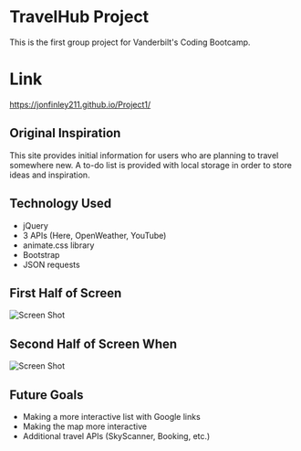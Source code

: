 # TravelHub Project
This is the first group project for Vanderbilt's Coding Bootcamp. 

# Link 
https://jonfinley211.github.io/Project1/

## Original Inspiration
This site provides initial information for users who are planning to travel somewhere new. A to-do list is provided with local storage in order to store ideas and inspiration.

## Technology Used
- jQuery 
- 3 APIs (Here, OpenWeather, YouTube)
- animate.css library
- Bootstrap
- JSON requests

## First Half of Screen
![Screen Shot](assets/images/part1screenshot.png)

## Second Half of Screen When 
![Screen Shot](assets/images/part2screenshot.png)

## Future Goals
- Making a more interactive list with Google links
- Making the map more interactive 
- Additional travel APIs (SkyScanner, Booking, etc.)